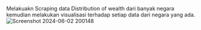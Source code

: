 Melakuakn Scraping data Distribution of wealth dari banyak negara kemudian melakukan visualisasi terhadap setiap data dari negara yang ada.
![Screenshot 2024-06-02 200148](https://github.com/AquilaPR/Scraping-VisualisationIMDB/assets/169737529/3968d949-48ca-4b4c-bf3a-55f7fd446075)
